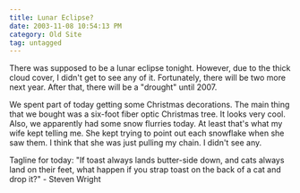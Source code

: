 ```yaml
---
title: Lunar Eclipse?
date: 2003-11-08 10:54:13 PM
category: Old Site
tag: untagged
---
```


There was supposed to be a lunar eclipse tonight. However, due to the thick cloud cover, I didn't get to see any of it. Fortunately, there will be two more next year. After that, there will be a "drought" until 2007.

We spent part of today getting some Christmas decorations. The main thing that we bought was a six-foot fiber optic Christmas tree. It looks very cool. Also, we apparently had some snow flurries today. At least that's what my wife kept telling me. She kept trying to point out each snowflake when she saw them. I think that she was just pulling my chain. I didn't see any.

Tagline for today: "If toast always lands butter-side down, and cats always land on their feet, what happen if you strap toast on the back of a cat and drop it?" - Steven Wright
